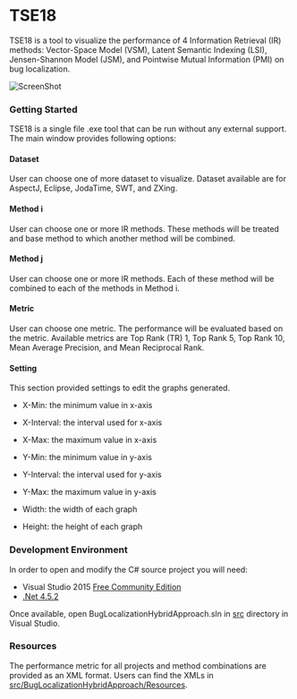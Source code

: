 # TSE18
TSE18 is a tool to visualize the performance of 4 Information Retrieval (IR) methods: Vector-Space Model (VSM), Latent Semantic Indexing (LSI), Jensen-Shannon Model (JSM), and Pointwise Mutual Information (PMI) on bug localization.

![ScreenShot](https://github.com/seelprojects/TSE18/blob/master/src/image.jpg)

### Getting Started
TSE18 is a single file .exe tool that can be run without any external support. The main window provides following options:

#### Dataset
User can choose one of more dataset to visualize. Dataset available are for AspectJ, Eclipse, JodaTime, SWT, and ZXing.

#### Method i
User can choose one or more IR methods. These methods will be treated and base method to which another method will be combined.

#### Method j
User can choose one or more IR methods. Each of these method will be combined to each of the methods in Method i.

#### Metric
User can choose one metric. The performance will be evaluated based on the metric. Available metrics are Top Rank (TR) 1, Top Rank 5, Top Rank 10, Mean Average Precision, and Mean Reciprocal Rank.

#### Setting
This section provided settings to edit the graphs generated. 
- X-Min: the minimum value in x-axis
- X-Interval: the interval used for x-axis
- X-Max: the maximum value in x-axis

- Y-Min: the minimum value in y-axis
- Y-Interval: the interval used for y-axis
- Y-Max: the maximum value in y-axis

- Width: the width of each graph
- Height: the height of each graph

### Development Environment
In order to open and modify the C# source project you will need:
- Visual Studio 2015 [Free Community Edition](https://www.visualstudio.com/en-us/products/visual-studio-community-vs.aspx)
- [.Net 4.5.2](https://support.microsoft.com/en-us/kb/2901907)

Once available, open BugLocalizationHybridApproach.sln in [src](src/) directory in Visual Studio.

### Resources
The performance metric for all projects and method combinations are provided as an XML format. Users can find the XMLs in [src/BugLocalizationHybridApproach/Resources](src/BugLocalizationHybridApproach/Resources/).